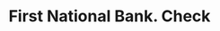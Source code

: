---
doi: 10.7916/D80C66XP
date_other: '1890'
date_other_textual: 1890-1899
form: printed ephemera
genre:
- Checks (bank checks)
name:
- First National Bank
object_in_context_url: https://biggert.cul.columbia.edu/items/view/ave_biggert_01724
subject_hierarchical_geographic:
- San Francisco, California, United States
subject_name:
- First National Bank
title: First National Bank. Check
sort_title: First National Bank. Check
call_number: ave_biggert_01724
coordinates:
- 37.78333333333333,-122.41666666666667
pid: ave_biggert_01724
identifiers: ave_biggert_01724
thumbnail: https://derivativo-3.library.columbia.edu/iiif/2/ldpd:490802/full/!256,256/0/native.jpg
permalink: /biggert/ave_biggert_01724/
layout: iiif-image-page
---